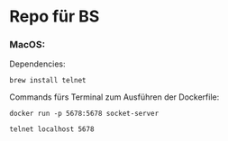# Repo für BS

### MacOS:
Dependencies:
```
brew install telnet
```

Commands fürs Terminal zum Ausführen der Dockerfile:

```
docker run -p 5678:5678 socket-server
```

```
telnet localhost 5678
```
